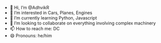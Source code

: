 - 👋 Hi, I’m @AdhvikR
- 👀 I’m interested in Cars, Planes, Engines
- 🌱 I’m currently learning Python, Javascript
- 💞️ I’m looking to collaborate on everything involving complex machinery
- 📫 How to reach me: DC
- 😄 Pronouns: he/him

<!---
AdhvikR/AdhvikR is a ✨ special ✨ repository because its `README.md` (this file) appears on your GitHub profile.
You can click the Preview link to take a look at your changes.
--->
